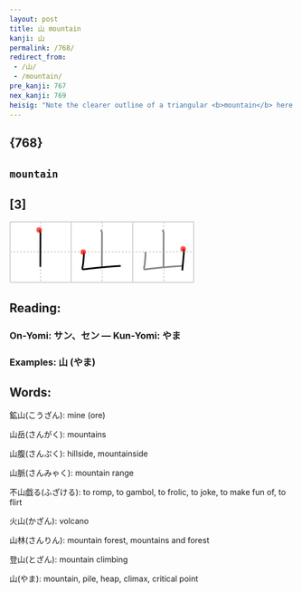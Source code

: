 ```yaml
---
layout: post
title: 山 mountain
kanji: 山
permalink: /768/
redirect_from:
 - /山/
 - /mountain/
pre_kanji: 767
nex_kanji: 769
heisig: "Note the clearer outline of a triangular <b>mountain</b> here."
---
```


## {768}

## `mountain`

## [3]

<div class="stroke"><img src="../images/E5B1B1.png" /></div>

## Reading:

### On-Yomi: サン、セン &mdash; Kun-Yomi: やま

### Examples: 山 (やま)

## Words:

鉱山(こうざん): mine (ore)

山岳(さんがく): mountains

山腹(さんぷく): hillside, mountainside

山脈(さんみゃく): mountain range

不山戯る(ふざける): to romp, to gambol, to frolic, to joke, to make fun of, to flirt

火山(かざん): volcano

山林(さんりん): mountain forest, mountains and forest

登山(とざん): mountain climbing

山(やま): mountain, pile, heap, climax, critical point
